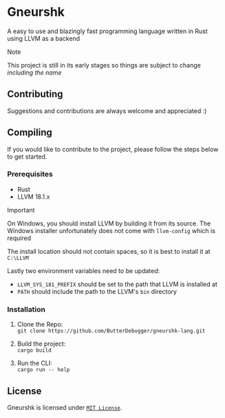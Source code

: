 # Gneurshk

A easy to use and blazingly fast programming language written in Rust using LLVM as a backend

> [!NOTE]
> This project is still in its early stages so things are subject to change _including the name_

## Contributing

Suggestions and contributions are always welcome and appreciated :)

## Compiling

If you would like to contribute to the project, please follow the steps below to get started.

### Prerequisites

-   Rust
-   LLVM 18.1.x

> [!IMPORTANT]
> On Windows, you should install LLVM by building it from its source. The Windows installer unfortunately does not come with `llvm-config` which is required
>
> The install location should not contain spaces, so it is best to install it at `C:\LLVM`
>
> Lastly two environment variables need to be updated:
>
> -   `LLVM_SYS_181_PREFIX` should be set to the path that LLVM is installed at
> -   `PATH` should include the path to the LLVM's `bin` directory

### Installation

1. Clone the Repo:<br>
   `git clone https://github.com/ButterDebugger/gneurshk-lang.git`

2. Build the project:<br>
   `cargo build`

3. Run the CLI:<br>
   `cargo run -- help`

## License

Gneurshk is licensed under [`MIT License`](LICENSE).
